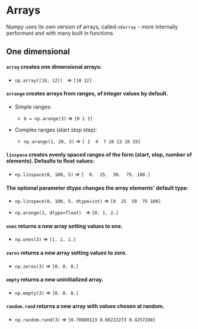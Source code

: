 # Arrays

Numpy uses its own version of arrays, called `ndarray` - more internally performant and with many built in functions.

## One dimensional

#### `array` creates one dimensional arrays:

- `np.array([10, 12]) ` => `[10 12]`

#### `arrange` creates arrays from ranges, of integer values by default.

- Simple ranges:

  - `b = np.arange(3)` => `[0 1 2]`

- Complex ranges (start stop step):

  - `np.arange(1, 20, 3)` => `[ 1  4  7 10 13 16 19]`

#### `linspace` creates evenly spaced ranges of the form (start, stop, number of elements). Defaults to float values:

- `np.linspace(0, 100, 5)` => `[  0.  25.  50.  75. 100.]`

#### The optional parameter dtype changes the array elements' default type:

- `np.linspace(0, 100, 5, dtype=int)` => `[0  25  50  75 100]`

- `np.arange(3, dtype=float) ` => `[0. 1. 2.]`

#### `ones` returns a new array setting values to one.

- `np.ones(3)` => `[1. 1. 1.]`

#### `zeros` returns a new array setting values to zero.

- `np.zeros(3)` => `[0. 0. 0.]`

#### `empty` returns a new uninitialized array.

- `np.empty(3)` => `[0. 0. 0.]`

#### `random.rand` returns a new array with values chosen at random.

- `np.random.rand(3)` => `[0.70889123 0.60222273 0.4257288]`
